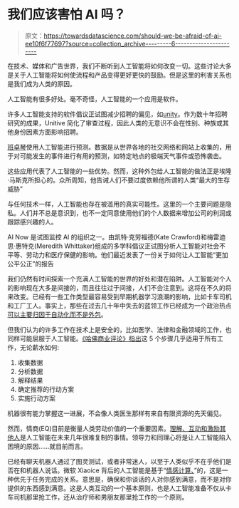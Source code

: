 # 我们应该害怕 AI 吗？

> 原文：<https://towardsdatascience.com/should-we-be-afraid-of-ai-ee10f6f77697?source=collection_archive---------6----------------------->

在技术、媒体和广告世界，我们不断听到人工智能将如何改变一切。这些讨论大多是关于人工智能将如何使流程和产品变得更好更快的鼓励。但是这里的利害关系也是我们成为人类的原因。

人工智能有很多好处。毫不奇怪，人工智能的一个应用是软件。

许多人工智能支持的软件倡议正试图减少招聘的偏见，如[unity](http://www.unitive.works/)。作为数十年招聘研究的成果，Unitive 简化了审查过程，因此人类的无意识不会在性别、种族或其他身份因素方面影响招聘。

[班卓琴](http://www.inc.com/magazine/201504/will-bourne/banjo-the-gods-eye-view.html)使用人工智能进行预测。数据是从世界各地的社交网络和网站上收集的，用于对可能发生的事件进行有用的预测，如特定地点的极端天气事件或恐怖袭击。

这些应用代表了人工智能的一些优势。然而，这种外包给人工智能的做法正是埃隆·马斯克所担心的。众所周知，他告诫人们不要过度依赖他所谓的人类“最大的生存威胁”

与任何技术一样，人工智能也存在被滥用的真实可能性。这里的一个主要问题是隐私。人们并不总是意识到，也不一定同意使用他们的个人数据来增加公司的利润或跟踪感兴趣的人。

AI Now 是试图监控 AI 的组织之一。由凯特·克劳福德(Kate Crawford)和梅雷迪思·惠特克(Meredith Whittaker)组成的多学科倡议正试图分析人工智能对社会不平等、劳动力和医疗保健的影响。他们最近发表了一份关于如何让人工智能“更加公平公正”的报告

我们仍然有时间探索一个充满人工智能的世界的好处和潜在陷阱。人工智能对个人的影响现在大多是间接的，而且往往过于间接，人们不会注意到。这将在不久的将来改变。已经有一些工作类型最容易受到早期机器学习浪潮的影响，比如卡车司机和工厂工人。事实上，那些在过去几十年中失去的蓝领工作已经成为一个政治热点[可以主要归因于自动化而不是外包](https://www.nytimes.com/2016/12/21/upshot/the-long-term-jobs-killer-is-not-china-its-automation.html?_r=0)。

但我们认为的许多工作在技术上是安全的，比如医学、法律和金融领域的工作，也同样可能屈服于人工智能。[《哈佛商业评论》指出](https://hbr.org/2017/02/the-rise-of-ai-makes-emotional-intelligence-more-important)这 5 个步骤几乎适用于所有工作，无论薪水如何:

1.  收集数据
2.  分析数据
3.  解释结果
4.  确定推荐的行动方案
5.  实施行动方案

机器很有能力掌握这一进展，不会像人类医生那样有来自有限资源的先天偏见。

然而，情商(EQ)目前是衡量人类劳动价值的一个重要因素。[理解、互动和激励其他人](http://www.zdnet.com/article/emotional-intelligence-is-the-future-of-artificial-intelligence-fjord/)是人工智能在未来几年很难复制的事情。领导力和同理心将是让人工智能陷入困境的原因……就目前而言。

已经有聊天机器人通过了图灵测试，或者非常迷人，以至于人类似乎不在乎他们是否在和机器人说话。微软 Xiaoice 背后的人工智能是基于“[情感计算、](http://nautil.us/issue/33/attraction/your-next-new-best-friend-might-be-a-robot)”的，这是一种优先于任务完成的关系。意思是，确保和你谈话的人对你感到满意，而不是对你提供的东西感到满意。这是人类互动的一个基本原则，也是人工智能准备不仅从卡车司机那里抢工作，还从治疗师和男朋友那里抢工作的一个原则。